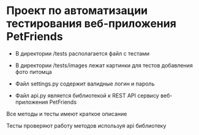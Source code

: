 # Проект по автоматизации тестирования веб-приложения PetFriends

- В директории /tests располагается файл с тестами

- В директории /tests/images лежат картинки для тестов добавления фото питомца

- Файл settings.py содержит валидные логин и пароль

- Файл api.py является библиотекой к REST API сервису веб-приложения PetFriends

Все методы и тесты имеют краткое описание

Тесты проверяют работу методов используя api библиотеку
